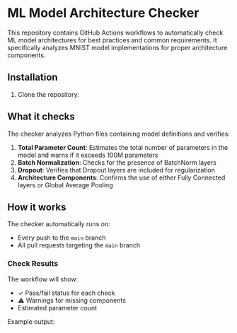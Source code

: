 # ML Model Architecture Checker

This repository contains GitHub Actions workflows to automatically check ML model architectures for best practices and common requirements. It specifically analyzes MNIST model implementations for proper architecture components.

## Installation

1. Clone the repository:

## What it checks

The checker analyzes Python files containing model definitions and verifies:

1. **Total Parameter Count**: Estimates the total number of parameters in the model and warns if it exceeds 100M parameters
2. **Batch Normalization**: Checks for the presence of BatchNorm layers
3. **Dropout**: Verifies that Dropout layers are included for regularization
4. **Architecture Components**: Confirms the use of either Fully Connected layers or Global Average Pooling

## How it works

The checker automatically runs on:
- Every push to the `main` branch
- All pull requests targeting the `main` branch

### Check Results

The workflow will show:
- ✓ Pass/fail status for each check
- ⚠️ Warnings for missing components
- Estimated parameter count

Example output: 